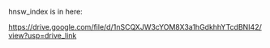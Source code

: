 hnsw_index is in here:

https://drive.google.com/file/d/1nSCQXJW3cYOM8X3a1hGdkhhYTcdBNI42/view?usp=drive_link
